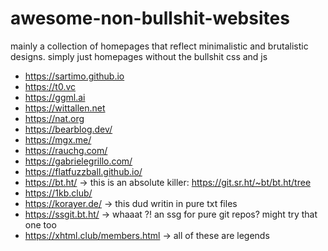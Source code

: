 # awesome-non-bullshit-websites

mainly a collection of homepages that reflect minimalistic and brutalistic designs. simply just homepages without the bullshit css and js

- https://sartimo.github.io
- https://t0.vc
- https://ggml.ai
- https://wittallen.net
- https://nat.org
- https://bearblog.dev/
- https://mgx.me/
- https://rauchg.com/
- https://gabrielegrillo.com/
- https://flatfuzzball.github.io/
- https://bt.ht/ -> this is an absolute killer: https://git.sr.ht/~bt/bt.ht/tree
- https://1kb.club/
- https://korayer.de/ -> this dud writin in pure txt files
- https://ssgit.bt.ht/ -> whaaat ?! an ssg for pure git repos? might try that one too
- https://xhtml.club/members.html -> all of these are legends
